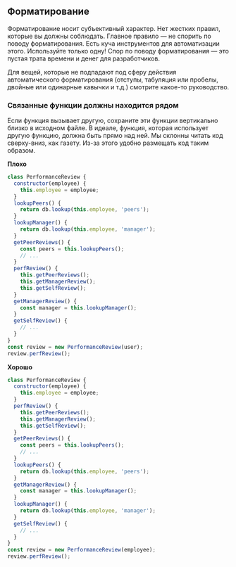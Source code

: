 ## **Форматирование**

Форматирование носит субъективный характер. Нет жестких правил, которые вы должны соблюдать. Главное правило — не спорить по поводу форматирования. Есть куча инструментов для автоматизации этого. Используйте только одну! 
Спор по поводу форматирования — это пустая трата времени и денег для разработчиков. 

Для вещей, которые не подпадают под сферу действия автоматического форматирования \(отступы, табуляция или пробелы, двойные или одинарные кавычки и т.д.\) смотрите какое-то руководство.

### Связанные функции должны находится рядом
Если функция вызывает другую, сохраните эти функции вертикально близко в исходном файле. В идеале, функция, которая использует другую функцию, должна быть прямо над ней. Мы склонны читать код сверху-вниз, как газету. Из-за этого удобно размещать код таким образом.

**Плохо**
```javascript
class PerformanceReview {
  constructor(employee) {
    this.employee = employee;
  }
  lookupPeers() {
    return db.lookup(this.employee, 'peers');
  }
  lookupManager() {
    return db.lookup(this.employee, 'manager');
  }
  getPeerReviews() {
    const peers = this.lookupPeers();
    // ...
  }
  perfReview() {
    this.getPeerReviews();
    this.getManagerReview();
    this.getSelfReview();
  }
  getManagerReview() {
    const manager = this.lookupManager();
  }
  getSelfReview() {
    // ...
  }
}
const review = new PerformanceReview(user);
review.perfReview();
```

**Хорошо**
```javascript
class PerformanceReview {
  constructor(employee) {
    this.employee = employee;
  }
  perfReview() {
    this.getPeerReviews();
    this.getManagerReview();
    this.getSelfReview();
  }
  getPeerReviews() {
    const peers = this.lookupPeers();
    // ...
  }
  lookupPeers() {
    return db.lookup(this.employee, 'peers');
  }
  getManagerReview() {
    const manager = this.lookupManager();
  }
  lookupManager() {
    return db.lookup(this.employee, 'manager');
  }
  getSelfReview() {
    // ...
  }
}
const review = new PerformanceReview(employee);
review.perfReview();
```